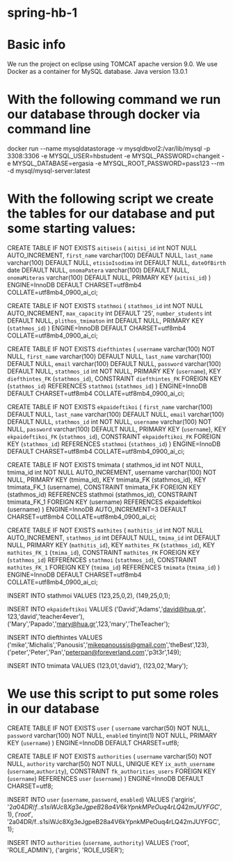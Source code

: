 # spring-hb-1

# Basic info
We run the project on eclipse using TOMCAT apache version 9.0.
We use Docker as a container for MySQL database.
Java version 13.0.1

# With the following command we run our database through docker via command line

docker run --name mysqldatastorage -v mysqldbvol2:/var/lib/mysql -p 3308:3306 -e MYSQL_USER=hbstudent -e MYSQL_PASSWORD=changeit -e MYSQL_DATABASE=ergasia -e MYSQL_ROOT_PASSWORD=pass123 --rm -d mysql/mysql-server:latest

# With the following script we create the tables for our database and put some starting values:

CREATE TABLE IF NOT EXISTS `aitiseis` (
  `aitisi_id` int NOT NULL AUTO_INCREMENT,
  `first_name` varchar(100) DEFAULT NULL,
  `last_name` varchar(100) DEFAULT NULL,
  `etisioIsodima` int DEFAULT NULL,
  `dateOfBirth` date DEFAULT NULL,
  `onomaPatera` varchar(100) DEFAULT NULL,
  `onomaMiteras` varchar(100) DEFAULT NULL,
  PRIMARY KEY (`aitisi_id`)
) ENGINE=InnoDB DEFAULT CHARSET=utf8mb4 COLLATE=utf8mb4_0900_ai_ci;

CREATE TABLE IF NOT EXISTS `stathmoi` (
  `stathmos_id` int NOT NULL AUTO_INCREMENT,
  `max_capacity` int DEFAULT '25',
  `number_students` int DEFAULT NULL,
  `plithos_tmimaton` int DEFAULT NULL,
  PRIMARY KEY (`stathmos_id`)
) ENGINE=InnoDB DEFAULT CHARSET=utf8mb4 COLLATE=utf8mb4_0900_ai_ci;

CREATE TABLE IF NOT EXISTS `diefthintes` (
  `username` varchar(100) NOT NULL,
  `first_name` varchar(100) DEFAULT NULL,
  `last_name` varchar(100) DEFAULT NULL,
  `email` varchar(100) DEFAULT NULL,
  `password` varchar(100) DEFAULT NULL,
  `stathmos_id` int NOT NULL,
  PRIMARY KEY (`username`),
  KEY `diefthintes_FK` (`stathmos_id`),
  CONSTRAINT `diefthintes_FK` FOREIGN KEY (`stathmos_id`) REFERENCES `stathmoi` (`stathmos_id`)
) ENGINE=InnoDB DEFAULT CHARSET=utf8mb4 COLLATE=utf8mb4_0900_ai_ci;


CREATE TABLE IF NOT EXISTS `ekpaideftikoi` (
  `first_name` varchar(100) DEFAULT NULL,
  `last_name` varchar(100) DEFAULT NULL,
  `email` varchar(100) DEFAULT NULL,
  `stathmos_id` int NOT NULL,
  `username` varchar(100) NOT NULL,
  `password` varchar(100) DEFAULT NULL,
  PRIMARY KEY (`username`),
  KEY `ekpaideftikoi_FK` (`stathmos_id`),
  CONSTRAINT `ekpaideftikoi_FK` FOREIGN KEY (`stathmos_id`) REFERENCES `stathmoi` (`stathmos_id`)
) ENGINE=InnoDB DEFAULT CHARSET=utf8mb4 COLLATE=utf8mb4_0900_ai_ci;

CREATE TABLE IF NOT EXISTS tmimata (
  stathmos_id int NOT NULL,
  tmima_id int NOT NULL AUTO_INCREMENT,
  username varchar(100) NOT NULL,
  PRIMARY KEY (tmima_id),
  KEY tmimata_FK (stathmos_id),
  KEY tmimata_FK_1 (username),
  CONSTRAINT tmimata_FK FOREIGN KEY (stathmos_id) REFERENCES stathmoi (stathmos_id),
  CONSTRAINT tmimata_FK_1 FOREIGN KEY (username) REFERENCES ekpaideftikoi (username)
) ENGINE=InnoDB AUTO_INCREMENT=3 DEFAULT CHARSET=utf8mb4 COLLATE=utf8mb4_0900_ai_ci;

CREATE TABLE IF NOT EXISTS `mathites` (
  `mathitis_id` int NOT NULL AUTO_INCREMENT,
  `stathmos_id` int DEFAULT NULL,
  `tmima_id` int DEFAULT NULL,
  PRIMARY KEY (`mathitis_id`),
  KEY `mathites_FK` (`stathmos_id`),
  KEY `mathites_FK_1` (`tmima_id`),
  CONSTRAINT `mathites_FK` FOREIGN KEY (`stathmos_id`) REFERENCES `stathmoi` (`stathmos_id`),
  CONSTRAINT `mathites_FK_1` FOREIGN KEY (`tmima_id`) REFERENCES `tmimata` (`tmima_id`)
) ENGINE=InnoDB DEFAULT CHARSET=utf8mb4 COLLATE=utf8mb4_0900_ai_ci;

INSERT INTO stathmoi VALUES
(123,25,0,2),
(149,25,0,1);

INSERT INTO `ekpaideftikoi` VALUES
('David','Adams','david@hua.gr', 123,'david','teacher4ever'),
('Mary','Papado','mary@hua.gr',123,'mary','TheTeacher');

INSERT INTO diefthintes VALUES
('mike','Michalis','Panousis','mikepanoussis@gmail.com','theBest',123),
('peter','Peter','Pan','peterpan@foreverland.com','p3t3r',149);

INSERT INTO tmimata VALUES
(123,01,'david'),
(123,02,'Mary');

# We use this script to put some roles in our database

CREATE TABLE IF NOT EXISTS `user` (
 `username` varchar(50) NOT NULL,
 `password` varchar(100) NOT NULL,
 `enabled` tinyint(1) NOT NULL,
 PRIMARY KEY (`username`)
) ENGINE=InnoDB DEFAULT CHARSET=utf8;




CREATE TABLE IF NOT EXISTS `authorities` (
 `username` varchar(50) NOT NULL,
 `authority` varchar(50) NOT NULL,
 UNIQUE KEY `ix_auth_username` (`username`,`authority`),
 CONSTRAINT `fk_authorities_users` FOREIGN KEY (`username`) REFERENCES `user` (`username`)
) ENGINE=InnoDB DEFAULT CHARSET=utf8;



INSERT INTO `user` (`username`, `password`, `enabled`) VALUES
   ('argiris', '$2a$04$DR/f..s1siWJc8Xg3eJgpeB28a4V6kYpnkMPeOuq4rLQ42mJUYFGC', 1),
   ('root', '$2a$04$DR/f..s1siWJc8Xg3eJgpeB28a4V6kYpnkMPeOuq4rLQ42mJUYFGC', 1);

INSERT INTO `authorities` (`username`, `authority`) VALUES
   ('root', 'ROLE_ADMIN'),
   ('argiris', 'ROLE_USER');




